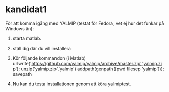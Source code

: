 # kandidat1
För att komma igång med YALMIP (testat för Fedora, vet ej hur det funkar på Windows än):
1. starta matlab.
2. ställ dig där du vill installera
3. Kör följande kommandon (i Matlab)
urlwrite('https://github.com/yalmip/yalmip/archive/master.zip','yalmip.zip');
unzip('yalmip.zip','yalmip')
addpath(genpath([pwd filesep 'yalmip']));
savepath

4. Nu kan du testa installationen genom att köra yalmiptest. 